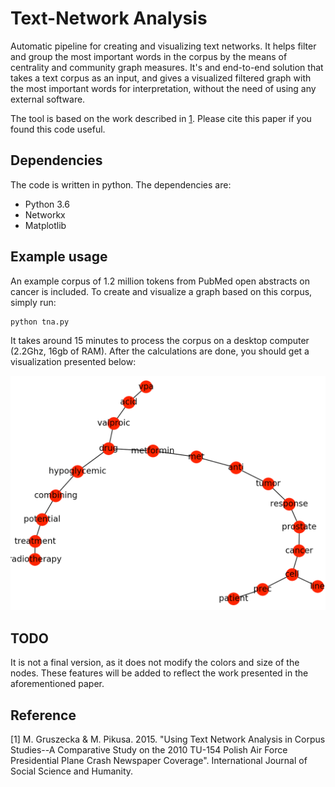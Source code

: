 # Text-Network Analysis

Automatic pipeline for creating and visualizing text networks. It helps filter and group the most important words in the corpus by the means of centrality and community graph measures. It's and end-to-end solution that takes a text corpus as an input, and gives a visualized filtered graph with the most important words for interpretation, without the need of using any external software.

The tool is based on the work described in [1](http://www.ijssh.org/papers/459-CH357.pdf). Please cite this paper if you found this code useful.

## Dependencies

The code is written in python. The dependencies are:
* Python 3.6
* Networkx
* Matplotlib

## Example usage

An example corpus of 1.2 million tokens from PubMed open abstracts on cancer is included. To create and visualize a graph based on this corpus, simply run:

```python
python tna.py
```

It takes around 15 minutes to process the corpus on a desktop computer (2.2Ghz, 16gb of RAM). After the calculations are done, you should get a visualization presented below:

![graph.png](graph.png)

## TODO

It is not a final version, as it does not modify the colors and size of the nodes. These features will be added to reflect the work presented in the aforementioned paper.

## Reference

[1] M. Gruszecka & M. Pikusa. 2015. "Using Text Network Analysis in Corpus Studies--A Comparative Study on the 2010 TU-154 Polish Air Force Presidential Plane Crash Newspaper Coverage". International Journal of Social Science and Humanity.
